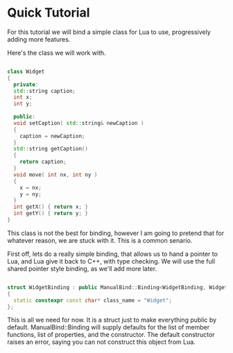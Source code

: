 Quick Tutorial
==============

For this tutorial we will bind a simple class for Lua to use, progressively adding more features.

Here's the class we will work with.

```c++

class Widget
{
  private:
  std::string caption;
  int x;
  int y;
  
  public:
  void setCaption( std::string& newCaption )
  {
    caption = newCaption;
  }
  std::string getCaption()
  {
    return caption;
  }
  void move( int nx, int ny )
  {
    x = nx;
    y = ny;
  }
  int getX() { return x; }
  int getY() { return y; }
}

```
This class is not the best for binding, however I am going to pretend that for whatever reason, we are stuck with it. This is a common senario.

First off, lets do a really simple binding, that allows us to hand a pointer to Lua, and Lua give it back to C++, with type checking. We will use the full shared pointer style binding, as we'll add more later.

```c++

struct WidgetBinding : public ManualBind::Binding<WidgetBinding, Widget>
{
  static constexpr const char* class_name = "Widget";
};

```
This is all we need for now. It is a struct just to make everything public by default. ManualBind::Binding will supply defaults for the list of member functions, list of properties, and the constructor.
The default constructor raises an error, saying you can not construct this object from Lua.
